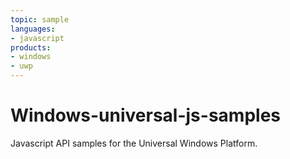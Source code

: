 ```yaml
---
topic: sample
languages:
- javascript
products:
- windows
- uwp
---
```


# Windows-universal-js-samples
Javascript API samples for the Universal Windows Platform.
